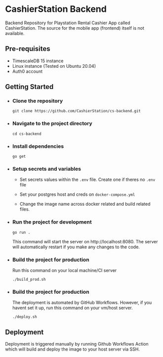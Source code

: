 # CashierStation Backend
Backend Repository for Playstation Rental Cashier App called CashierStation. The source for the mobile app (frontend) itself is not available.

## Pre-requisites

-   TimescaleDB 15 instance
-   Linux instance (Tested on Ubuntu 20.04)
-   Auth0 account

## Getting Started

-   ### Clone the repository

    ```
    git clone https://github.com/CashierStation/cs-backend.git
    ```

-   ### Navigate to the project directory

    ```
    cd cs-backend
    ```

-   ### Install dependencies

    ```
    go get
    ```

-   ### Setup secrets and variables
    - Set secrets values within the `.env` file. Create one if theres no `.env` file

    - Set your postgres host and creds on `docker-compose.yml`

    - Change the image name across docker related and build related files.
    
-   ### Run the project for development

    ```
    go run .
    ```

    This command will start the server on http://localhost:8080. The server will automatically restart if you make any changes to the code.

-   ### Build the project for production
    Run this command on your local machine/CI server
    ```
    ./build_prod.sh
    ```

-   ### Build the project for production
    The deployment is automated by GitHub Workflows. However, if you havent set it up, run this command on your vm/host server. 
    ```
    ./deploy.sh
    ```

## Deployment

Deployment is triggered manually by running Github Workflows Action which will build and deploy the image to your host server via SSH.
